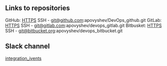 ## Links to repositories
GitHub:
[HTTPS](https://github.com/apovyshev/DevOps_github.git)
SSH - git@github.com:apovyshev/DevOps_github.git
GitLab:
[HTTPS](https://gitlab.com/apovyshev/devops_gitlab.git)
SSH - git@gitlab.com:apovyshev/devops_gitlab.git
Bitbusket:
[HTTPS](https://apovyshev@bitbucket.org/apovyshev/devops_bitbucket.git)
SSH - git@bitbucket.org:apovyshev/devops_bitbucket.git

## Slack channel

[integration_ivents](https://sa-itacademy-by.slack.com/messages/CKQQW2VH6/)

